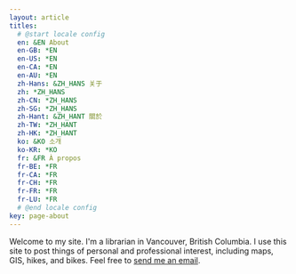 ```yaml
---
layout: article
titles:
  # @start locale config
  en: &EN About
  en-GB: *EN
  en-US: *EN
  en-CA: *EN
  en-AU: *EN
  zh-Hans: &ZH_HANS 关于
  zh: *ZH_HANS
  zh-CN: *ZH_HANS
  zh-SG: *ZH_HANS
  zh-Hant: &ZH_HANT 關於
  zh-TW: *ZH_HANT
  zh-HK: *ZH_HANT
  ko: &KO 소개
  ko-KR: *KO
  fr: &FR À propos
  fr-BE: *FR
  fr-CA: *FR
  fr-CH: *FR
  fr-FR: *FR
  fr-LU: *FR
  # @end locale config
key: page-about
---
```


Welcome to my site. I'm a librarian in Vancouver, British Columbia. I use this site to post things of personal and professional interest, including maps, GIS, hikes, and bikes. Feel free to <a href="https://mailhide.io/e/iqIxq"
onclick="mailhidepopup=window.open('https://mailhide.io/e/iqIxq','mailhidepopup','width=580,height=635'); return false;" > send me an email</a>.
